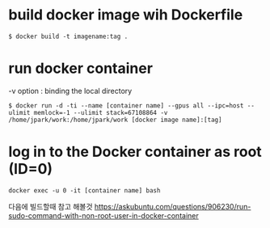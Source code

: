 # build docker image wih Dockerfile
```
$ docker build -t imagename:tag .
```

# run docker container 
-v option : binding the local directory 
```
$ docker run -d -ti --name [container name] --gpus all --ipc=host --ulimit memlock=-1 --ulimit stack=67108864 -v /home/jpark/work:/home/jpark/work [docker image name]:[tag]
```

# log in to the Docker container as root (ID=0)
```
docker exec -u 0 -it [container name] bash
```


다음에 빌드할때 참고 해볼것
https://askubuntu.com/questions/906230/run-sudo-command-with-non-root-user-in-docker-container

